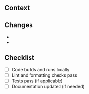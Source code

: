 ## Context
<!-- Why is this change being proposed? What problem does it solve or what value does it add? -->


## Changes
<!-- What are the key changes in this PR? Bullet points preferred. -->

-
-


## Checklist
<!-- Checklist of what was tested or completed. Add/remove as needed. -->

- [ ] Code builds and runs locally
- [ ] Lint and formatting checks pass
- [ ] Tests pass (if applicable)
- [ ] Documentation updated (if needed)
